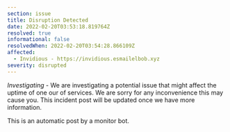 ```yaml
---
section: issue
title: Disruption Detected
date: 2022-02-20T03:53:18.819764Z
resolved: true
informational: false
resolvedWhen: 2022-02-20T03:54:28.866109Z
affected:
  - Invidious - https://invidious.esmailelbob.xyz
severity: disrupted
---
```

*Investigating* - We are investigating a potential issue that might affect the uptime of one our of services. We are sorry for any inconvenience this may cause you. This incident post will be updated once we have more information.

This is an automatic post by a monitor bot.
        